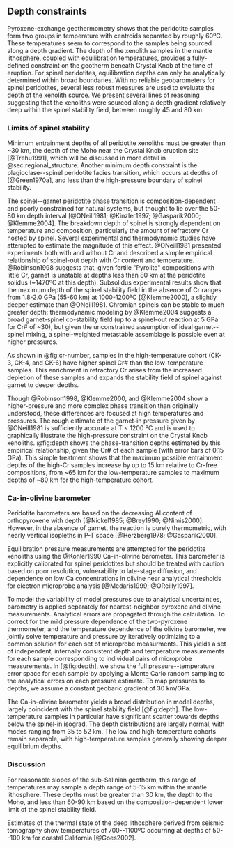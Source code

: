 ## Depth constraints

<!--[[depth]]-->

Pyroxene-exchange geothermometry shows that the peridotite samples form
two groups in temperature with centroids separated by roughly 60ºC.
These temperatures seem to correspond to the samples being sourced along
a depth gradient.
The depth of the xenolith samples in the mantle lithosphere, coupled
with equilibration temperatures, provides a fully-defined constraint on the
geotherm beneath Crystal Knob at the time of eruption. For spinel
peridotites, equilibration depths can only be analytically
determined within broad boundaries. With no reliable geobarometers for spinel peridotites,
several less robust measures are used to evaluate the depth
of the xenolith source. We present several lines of reasoning suggesting that the
xenoliths were sourced along a depth gradient relatively deep within the spinel stability
field, between roughly 45 and 80 km.

<!--[[ree_temperatures]]-->

### Limits of spinel stability

Minimum entrainment depths of all peridotite xenoliths must be greater than ~30 km,
the depth of the Moho near the Crystal Knob eruption site [@Trehu1991],
which will be discussed in more detail in @sec:regional_structure.
Another minimum depth constraint is the plagioclase--spinel peridotite
facies transition, which occurs at depths of  [@Green1970a], and less than the high-pressure boundary of spinel stability.

The spinel--garnet peridotite phase transition is
composition-dependent and poorly constrained for
natural systems, but thought to lie over the 50-80 km depth interval
[@ONeill1981; @Kinzler1997; @Gasparik2000; @Klemme2004].
The breakdown depth of spinel is strongly dependent on temperature and composition, particularly
the amount of refractory Cr hosted by spinel.
Several experimental and thermodynamic studies have attempted to
estimate the magnitude of this effect.
@ONeill1981 presented experiments both with and without Cr and described
a simple empirical relationship of spinel-out depth with Cr content and temperature.
@Robinson1998 suggests that, given fertile "Pyrolite" compositions with little
Cr,  garnet is unstable at depths less than 80 km at the peridotite solidus (~1470ºC at this depth).
Subsolidus experimental results show that the maximum depth of the spinel
stability field in the absence of Cr ranges from 1.8-2.0 GPa (55-60 km) at 1000-1200ºC
[@Klemme2000], a slightly deeper estimate than @ONeill1981.
Chromian spinels can be stable to much greater depth:
thermodynamic modeling by @Klemme2004 suggests a broad garnet-spinel
co-stability field (up to a spinel-out reaction at 5 GPa for Cr# of ~30),
but given the unconstrained assumption of ideal
garnet--spinel mixing, a spinel-weighted metastable assemblage is possible even
at higher pressures.

As shown in @fig:cr-number, samples in the high-temperature cohort (CK-3, CK-4, and CK-6) have
higher spinel Cr# than the low-temperature samples. This enrichment in
refractory Cr arises from the increased depletion of these samples and
expands the stability field of spinel against garnet to deeper depths.

Though @Robinson1998, @Klemme2000, and @Klemme2004 show a higher-pressure and
more complex phase transition than originally understood, these differences are focused at high
temperatures and pressures.
The rough estimate of the garnet-in pressure
given by @ONeill1981 is sufficiently accurate at T < 1200 ºC and is used to graphically illustrate
the high-pressure constraint on the Crystal Knob xenoliths. @fig:depth
shows the phase-transition depths estimated by this empirical relationship,
given the Cr# of each sample (with error bars of 0.15 GPa). This simple treatment shows that the
maximum possible entrainment depths of the high-Cr samples increase by
up to 15 km relative to Cr-free compositions, from ~65 km for the
low-temperature samples to maximum depths of ~80 km for the high-temperature cohort.

### Ca-in-olivine barometer

Peridotite barometers are based on the decreasing Al content of
orthopyroxene with depth [@Nickel1985; @Brey1990; @Nimis2000]. However, in
the absence of garnet, the reaction is purely thermometric, with nearly
vertical isopleths in P-T space [@Herzberg1978; @Gasparik2000].

Equilibration pressure measurements are attempted for the peridotite
xenoliths using the @Kohler1990 Ca-in-olivine
barometer. This barometer is explicitly calibrated for spinel
peridotites but should be treated with caution based on poor resolution,
vulnerability to late-stage diffusion, and dependence on low Ca
concentrations in olivine near analytical thresholds for
electron microprobe analysis [@Medaris1999; @OReilly1997].

To model the variability of model pressures due to analytical uncertainties,
barometry is applied separately for nearest-neighbor pyroxene and olivine measurements.
Analytical errors are propagated through the calculation.
To correct for the mild pressure dependence of the two-pyroxene thermometer, and the
temperature dependence of the olivine barometer, we jointly solve temperature and
pressure by iteratively optimizing to a common solution for each set of
microprobe measurments.
This yields a set of independent, internally consistent depth and temperature
measurements for each sample corresponding to individual pairs of
microprobe measurements.
In [@fig:depth], we show the full pressure--temperature error space for each
sample by applying a Monte Carlo random sampling to the analytical
errors on each pressure estimate.
To map pressures to depths, we assume a constant geobaric
gradient of 30 km/GPa.

The Ca-in-olivine barometer yields a broad distribution in model depths,
largely coincident with the spinel stability field [@fig:depth].
The low-temperature samples in particular have significant scatter
towards depths below the spinel-in isograd.
The depth distributions are largely normal, with modes
ranging from 35 to 52 km.
The low and high-temperature cohorts remain separable, with high-temperature
samples generally showing deeper equilibrium depths.

### Discussion

For reasonable slopes of the sub-Salinian geotherm,
this range of temperatures may sample a depth range of 5-15 km within
the mantle lithosphere. These depths must be greater than 30 km, the
depth to the Moho, <!-- appropriate reference --> and less than
60-90 km based on the composition-dependent lower limit of the spinel stability field.
<!-- Say how trace element and REE temperatures relate to this -->

Estimates of the thermal state of the deep lithosphere derived from seismic
tomography show temperatures of 700--1100ºC occurring at depths of
50--100 km for coastal California [@Goes2002].

